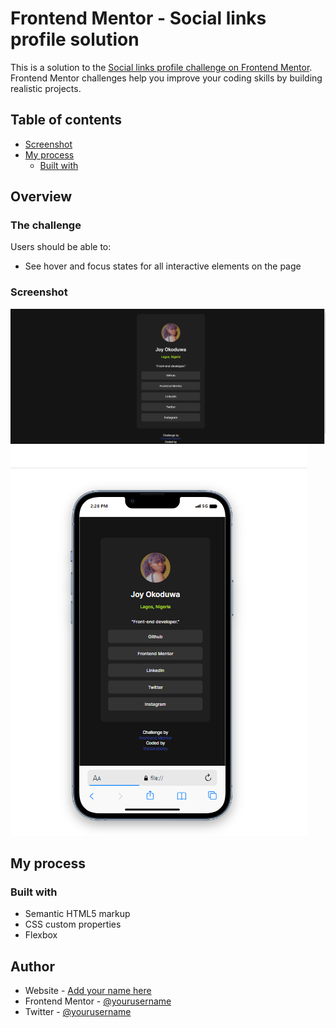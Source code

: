 # Frontend Mentor - Social links profile solution

This is a solution to the [Social links profile challenge on Frontend Mentor](https://www.frontendmentor.io/challenges/social-links-profile-UG32l9m6dQ). Frontend Mentor challenges help you improve your coding skills by building realistic projects. 

## Table of contents
  - [Screenshot](#screenshot)
- [My process](#my-process)
  - [Built with](#built-with)
 
## Overview

### The challenge

Users should be able to:

- See hover and focus states for all interactive elements on the page

### Screenshot

![desktopview](./assets/images/social%20link%20desktopview.png)
![mobileview](./assets/images/social%20link%20mobile%20view.png)



## My process

### Built with

- Semantic HTML5 markup
- CSS custom properties
- Flexbox



## Author

- Website - [Add your name here](https://github.com/thezarababy)
- Frontend Mentor - [@yourusername](https://www.frontendmentor.io/profile/thezarababy)
- Twitter - [@yourusername](https://www.twitter.com/JoyOkoduwa97851)
